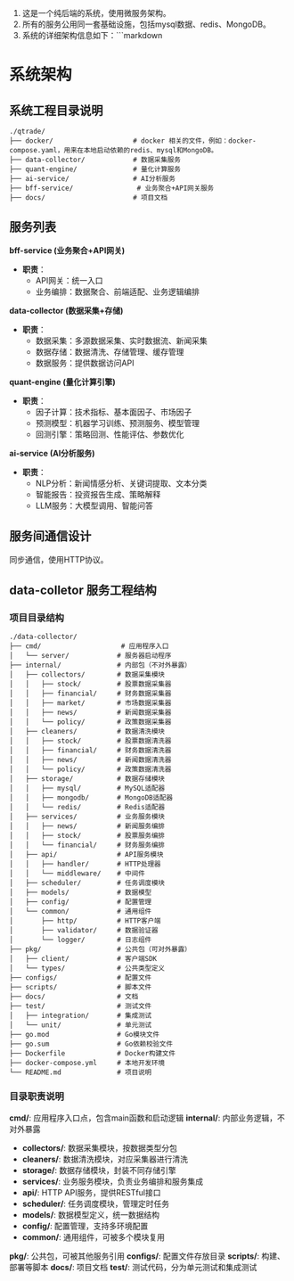 1. 这是一个纯后端的系统，使用微服务架构。
2. 所有的服务公用同一套基础设施，包括mysql数据、redis、MongoDB。
3. 系统的详细架构信息如下：```markdown
# 系统架构

## 系统工程目录说明

```
./qtrade/
├── docker/                    # docker 相关的文件，例如：docker-compose.yaml，用来在本地启动依赖的redis、mysql和MongoDB。
├── data-collector/            # 数据采集服务
├── quant-engine/              # 量化计算服务
├── ai-service/                # AI分析服务
├── bff-service/                # 业务聚合+API网关服务
├── docs/                      # 项目文档
```

## 服务列表

**bff-service (业务聚合+API网关)**
- **职责**：
  - API网关：统一入口
  - 业务编排：数据聚合、前端适配、业务逻辑编排

**data-collector (数据采集+存储)**
- **职责**：
  - 数据采集：多源数据采集、实时数据流、新闻采集
  - 数据存储：数据清洗、存储管理、缓存管理
  - 数据服务：提供数据访问API

**quant-engine (量化计算引擎)**
- **职责**：
  - 因子计算：技术指标、基本面因子、市场因子
  - 预测模型：机器学习训练、预测服务、模型管理
  - 回测引擎：策略回测、性能评估、参数优化

**ai-service (AI分析服务)**
- **职责**：
  - NLP分析：新闻情感分析、关键词提取、文本分类
  - 智能报告：投资报告生成、策略解释
  - LLM服务：大模型调用、智能问答

## 服务间通信设计

同步通信，使用HTTP协议。


## data-colletor 服务工程结构

### 项目目录结构

```
./data-collector/
├── cmd/                    # 应用程序入口
│   └── server/            # 服务器启动程序
├── internal/              # 内部包（不对外暴露）
│   ├── collectors/        # 数据采集模块
│   │   ├── stock/         # 股票数据采集器
│   │   ├── financial/     # 财务数据采集器
│   │   ├── market/        # 市场数据采集器
│   │   ├── news/          # 新闻数据采集器
│   │   └── policy/        # 政策数据采集器
│   ├── cleaners/          # 数据清洗模块
│   │   ├── stock/         # 股票数据清洗器
│   │   ├── financial/     # 财务数据清洗器
│   │   ├── news/          # 新闻数据清洗器
│   │   └── policy/        # 政策数据清洗器
│   ├── storage/           # 数据存储模块
│   │   ├── mysql/         # MySQL适配器
│   │   ├── mongodb/       # MongoDB适配器
│   │   └── redis/         # Redis适配器
│   ├── services/          # 业务服务模块
│   │   ├── news/          # 新闻服务编排
│   │   ├── stock/         # 股票服务编排
│   │   └── financial/     # 财务服务编排
│   ├── api/               # API服务模块
│   │   ├── handler/       # HTTP处理器
│   │   └── middleware/    # 中间件
│   ├── scheduler/         # 任务调度模块
│   ├── models/            # 数据模型
│   ├── config/            # 配置管理
│   └── common/            # 通用组件
│       ├── http/          # HTTP客户端
│       ├── validator/     # 数据验证器
│       └── logger/        # 日志组件
├── pkg/                   # 公共包（可对外暴露）
│   ├── client/            # 客户端SDK
│   └── types/             # 公共类型定义
├── configs/               # 配置文件
├── scripts/               # 脚本文件
├── docs/                  # 文档
├── test/                  # 测试文件
│   ├── integration/       # 集成测试
│   └── unit/              # 单元测试
├── go.mod                 # Go模块文件
├── go.sum                 # Go依赖校验文件
├── Dockerfile             # Docker构建文件
├── docker-compose.yml     # 本地开发环境
└── README.md              # 项目说明
```

### 目录职责说明

**cmd/**: 应用程序入口点，包含main函数和启动逻辑
**internal/**: 内部业务逻辑，不对外暴露
- **collectors/**: 数据采集模块，按数据类型分包
- **cleaners/**: 数据清洗模块，对应采集器进行清洗
- **storage/**: 数据存储模块，封装不同存储引擎
- **services/**: 业务服务模块，负责业务编排和服务集成
- **api/**: HTTP API服务，提供RESTful接口
- **scheduler/**: 任务调度模块，管理定时任务
- **models/**: 数据模型定义，统一数据结构
- **config/**: 配置管理，支持多环境配置
- **common/**: 通用组件，可被多个模块复用

**pkg/**: 公共包，可被其他服务引用
**configs/**: 配置文件存放目录
**scripts/**: 构建、部署等脚本
**docs/**: 项目文档
**test/**: 测试代码，分为单元测试和集成测试




```